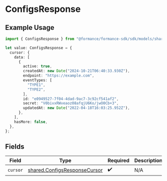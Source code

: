 # ConfigsResponse

## Example Usage

```typescript
import { ConfigsResponse } from "@formance/formance-sdk/sdk/models/shared";

let value: ConfigsResponse = {
  cursor: {
    data: [
      {
        active: true,
        createdAt: new Date("2024-10-21T06:40:33.930Z"),
        endpoint: "https://example.com",
        eventTypes: [
          "TYPE1",
          "TYPE2",
        ],
        id: "e0949527-7f04-4dad-9ac7-3c92cf541af2",
        secret: "V0bivxRWveaoz08afqjU6Ko/jwO0Cb+3",
        updatedAt: new Date("2022-04-18T16:03:25.952Z"),
      },
    ],
    hasMore: false,
  },
};
```

## Fields

| Field                                                                               | Type                                                                                | Required                                                                            | Description                                                                         |
| ----------------------------------------------------------------------------------- | ----------------------------------------------------------------------------------- | ----------------------------------------------------------------------------------- | ----------------------------------------------------------------------------------- |
| `cursor`                                                                            | [shared.ConfigsResponseCursor](../../../sdk/models/shared/configsresponsecursor.md) | :heavy_check_mark:                                                                  | N/A                                                                                 |